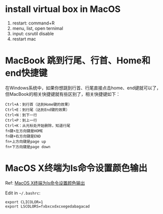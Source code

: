 # install virtual box in MacOS
1. restart: command+R
2. menu, list, open ternimal
3. input: csrutil disable
4. restart mac

# MacBook 跳到行尾、行首、Home和end快捷键
在Windows系统中，如果你想跳到行首、行尾直接点击home、end键就可以了，但MacBook的相关快捷键就有些区别了，相关快捷键如下：
```
Ctrl+A：到行首（达到Home键的效果）
Ctrl+E：到行尾（达到End键的效果）
Ctrl+N：到下一行
Ctrl+P：到上一行
Ctrl+K：从光标处开始删除，知道行尾
fn键+左方向键是HOME
fn键+右方向键是END
fn+上方向键是page up
fn+下方向键是page down
```

# MacOS X终端为ls命令设置颜色输出
Ref: [MacOS X终端为ls命令设置颜色输出](https://www.jianshu.com/p/62cdec0fa0a1)

Edit in `~/.bashrc`:
```
export CLICOLOR=1
export LSCOLORS=fxbxcxdxcxegedabagacad
```

